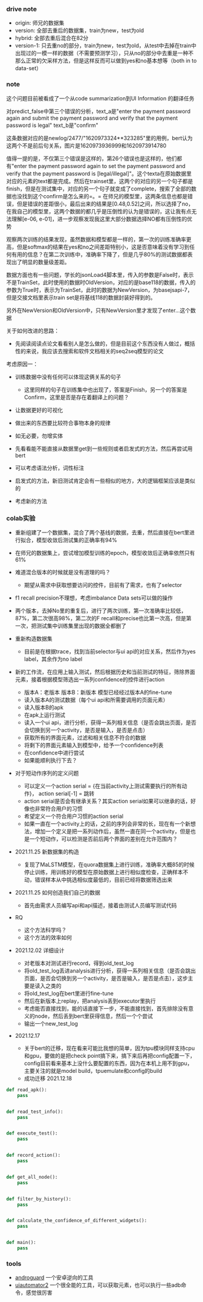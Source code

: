 ### drive note

- origin: 师兄的数据集
- version: 全部去重后的数据集，train为new，test为old
- hybrid: 全部去重后混合在82分
- version-1: 只去重no的部分，train为new，test为old，从test中去掉在train中出现过的一模一样的数据（不需要预测学习），只从no的部分中去重是一种不那么正常的欠采样方法，但是这样反而可以做到yes和no基本想等（both in to data-set）


### note

这个问题目前被看成了一个从code summarization到UI  Information 的翻译任务

对predict_false中第三个错误的分析，text_a是"enter the payment password again and submit the payment password and verify that the payment password is legal"
text_b是"confirm"

这条数据对应的是newlog/2477/"1620973324**323285"里的用例，bert认为这两个不是前后句关系，图片是1620973936999和1620973914780

值得一提的是，不仅第三个错误是这样的，第26个错误也是这样的，他们都有"enter the payment password again to set the payment password and verify that the payment password is [legal/illegal]"。这个texta在原始数据里对应的元素的text都是完成。然后在trainset里，这两个的对应的另一个句子都是finish，但是在测试集中，对应的另一个句子就变成了complete，搜索了全部的数据也没找到这个confirm是怎么来的=。=
在师兄的模型里，这两条信息也都是错误，但是错误的差距很小，最后出来的结果是[0.48,0.52]之间，所以选择了no，在我自己的模型里，这两个数据的都几乎是压倒性的认为是错误的，这让我有点无法理解[e-06, e-01]，进一步观察发现我这里大部分数据选择NO都有压倒性的优势

观察两次训练的结果发现，虽然数据和模型都是一样的，第一次的训练准确率更高，但是softmax的结果在yes和no之间差距特别小，这是否意味着没有学习到任何有用的信息？在第二次训练中，准确率下降了，但是几乎80%的测试数据都表现出了明显的数量级差距。

数据方面也有一些问题，学长的jsonLoad4脚本里，传入的参数是False时，表示不是TrainSet，此时使用的数据时OldVersion，对应的是base118的数据，传入的参数为True时，表示为TrainSet，此时的数据为NewVersion，为basejsapi-7，但是交接文档里表示train set是将基线118的数据封装好得到的。

另外在NewVersion和OldVersion中，只有NewVersion里才发现了enter...这个数据

关于如何改进的思路：
- 先阅读阅读点论文看看别人是怎么做的，但是目前这个东西没有人做过，概括性的来说，我应该去搜索和软件文档相关的seq2seq模型的论文

考虑原因一：
- 训练数据中没有任何可以体现这俩关系的句子
    - 这里同样的句子在训练集中也出现了，答案是Finish，另一个的答案是Confirm，这里是否是存在着翻译上的问题？

- 让数据更好的可视化
- 做出来的东西要比较符合事物本身的规律
- 如无必要，勿增实体
- 先看看能不能直接从数据里get到一些规则或者启发式的方法，然后再尝试用bert
- 可以考虑语法分析，词性标注
- 启发式的方法，新旧测试肯定会有一些相似的地方，大的逻辑框架应该是类似的
- 考虑新的方法
### colab实验
- 重新组建了一个数据集，混合了两个基线的数据，去重，然后直接在bert里进行拟合，模型收敛后测试集的正确率有94%
- 在师兄的数据集上，尝试增加模型训练的epoch，模型收敛后正确率依然只有61%
- 难道混合版本的时候就是没有道理的吗？
    - 期望从需求中获取想要访问的控件，目前有了需求，也有了selector

- f1 recall precision不理想，考虑imbalance Data sets可以做的操作
- 两个版本，去掉No里的重复后，进行了两次训练，第一次准确率比较低，87%，第二次很高98%，第二次的F recall和precise也比第一次高，但是第一次，把测试集中训练集里出现的数据全都删了
- 重新构造数据集
    - 目前是在根据trace，找到当前selector与ui api的对应关系，然后作为yes label，其余作为no label
- 新的工作流，在应用上输入测试，然后根据历史和当前测试的特征，筛除界面元素，接着根据模型筛选出一系列confidence的控件进行action
    - 版本A：老版本 版本B：新版本 模型已经经过版本A的fine-tune
    - 读入版本A的测试数据（每个ui api和所需要调用的页面元素）
    - 读入版本B的apk
    - 在apk上运行测试
    - 读入一个ui api，进行分析，获得一系列相关信息（是否会跳出页面，是否会切换到另一个activity，是否是输入，是否是点击）
    - 获取所有的界面元素，过滤和相关信息不符合的数据
    - 将剩下的界面元素输入到模型中，给予一个confidence列表
    - 在confidence中进行尝试
    - 如果能顺利执行下去？
- 对于短动作序列的定义问题
    - 可以定义一个action serial = {在当前activity上测试需要执行的所有动作}， action serial[-1] = 跳转
    - action serial是否会有继承关系？其实action serial如果可以继承的话，好像也非常符合用户的习惯
    - 希望定义一个符合用户习惯的action serial
    - 如果一直在一个activity上的话，之前的序列会非常的长，现在有一个新想法，增加一个定义是把一系列动作后，虽然一直在同一个activity，但是也是一个短动作，可以检测是否前后两个界面的差别在允许范围内？
- 2021.11.25 新数据集的构造
    - 复现了MaLSTM模型，在quora数据集上进行训练，准确率大概85的时候停止训练，用训练好的模型在原始数据上进行相似度检查，正确样本不动，错误样本从中挑选相似度最低的，目前已经将数据筛选出来
- 2021.11.25 如何创造我们自己的数据
    - 首先由需求人员编写api和api描述，接着由测试人员编写测试代码
- RQ
    - 这个方法科学吗？
    - 这个方法的效率如何
- 2021.12.02 详细设计
    - 对老版本对测试进行record，得到old_test_log
    - 将old_test_log丢进analysis进行分析，获得一系列相关信息（是否会跳出页面，是否会切换到另一个activity，是否是输入，是否是点击），这步主要是读入之类的
    - 将old_test_log在bert里进行fine-tune
    - 然后在新版本上replay，把analysis丢到executor里执行
    - 考虑能否直接找到，能的话直接下一步，不能直接找到，首先排除没有意义的node，然后丢到bert里获得信息，然后一个个尝试
    - 输出一个new_test_log
- 2021.12.17
    - 关于bert的迁移，现在看来可能比我想的简单，因为tpu模块同样支持cpu和gpu，要做的是把check point搞下来，搞下来后再把config配置一下，config目前看来基本上没什么要配置的东西，因为在本机上用不到gpu，主要关注的就是model build，tpuemulate和config的build
    - 成功迁移 2021.12.18
    
```python
def read_apk():
    pass


def read_test_info():
    pass


def execute_test():
    pass


def record_action():
    pass


def get_all_node():
    pass


def filter_by_history():
    pass


def calculate_the_confidence_of_different_widgets():
    pass


def main():
    pass
```
### tools
- [androguard](https://github.com/androguard/androguard)  一个安卓逆向的工具
- [uiautomator2](https://github.com/openatx/uiautomator2) 一个很全能的工具，可以获取元素，也可以执行一些adb命令，感觉很厉害